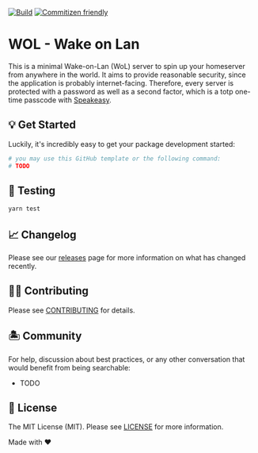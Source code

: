 [![Build](https://github.com/amrap030/wol-wake-on-lan/actions/workflows/ci.yml/badge.svg)](https://github.com/amrap030/wol-wake-on-lan/actions/workflows/ci.yml)
[![Commitizen friendly](https://img.shields.io/badge/commitizen-friendly-brightgreen.svg)](http://commitizen.github.io/cz-cli/)

# WOL - Wake on Lan

This is a minimal Wake-on-Lan (WoL) server to spin up your homeserver from anywhere in the world. It aims to provide reasonable security, since the application is probably internet-facing. Therefore, every server is protected with a password as well as a second factor, which is a totp one-time passcode with [Speakeasy](https://github.com/speakeasyjs/speakeasy).

## 💡 Get Started

Luckily, it's incredibly easy to get your package development started:

```bash
# you may use this GitHub template or the following command:
# TODO
```

## 🧪 Testing

```bash
yarn test
```

## 📈 Changelog

Please see our [releases](https://github.com/amrap030/wol-wake-on-lan/releases) page for more information on what has changed recently.

## 💪🏼 Contributing

Please see [CONTRIBUTING](.github/CONTRIBUTING.md) for details.

## 🏝 Community

For help, discussion about best practices, or any other conversation that would benefit from being searchable:

- TODO

## 📄 License

The MIT License (MIT). Please see [LICENSE](LICENSE.md) for more information.

Made with ❤️

<!-- Badges -->

[npm-version-src]: https://img.shields.io/npm/v/@ow3/dummy-ts-pkg?style=flat-square
[npm-version-href]: https://npmjs.com/package/@ow3/dummy-ts-pkg
[npm-downloads-src]: https://img.shields.io/npm/dm/@ow3/dummy-ts-pkg?style=flat-square
[npm-downloads-href]: https://npmjs.com/package/@ow3/dummy-ts-pkg
[github-actions-src]: https://img.shields.io/github/workflow/status/openwebstacks/ts-starter/CI/main?style=flat-square
[github-actions-href]: https://github.com/openwebstacks/ts-starter/actions?query=workflow%3Aci

<!-- [codecov-src]: https://img.shields.io/codecov/c/gh/openwebstacks/ts-starter/main?style=flat-square
[codecov-href]: https://codecov.io/gh/openwebstacks/ts-starter -->
